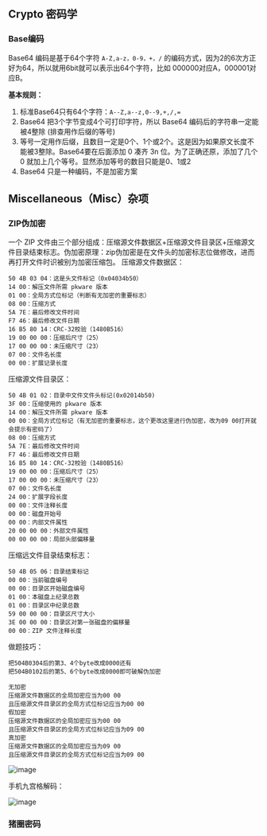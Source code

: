 ## Crypto 密码学

### Base编码

Base64 编码是基于64个字符 `A-Z,a-z，0-9，+，/` 的编码方式，因为2的6次方正好为64，所以就用6bit就可以表示出64个字符，比如 000000对应A，000001对应B。

**基本规则：**

1. 标准Base64只有64个字符：`A--Z,a--z,0--9,+,/,=`
2. Base64 把3个字节变成4个可打印字符，所以 Base64 编码后的字符串一定能被4整除 (排查用作后缀的等号)
3. 等号一定用作后缀，且数目一定是0个、1个或2个。这是因为如果原文长度不能被3整除。Base64要在后面添加 0 凑齐 3n 位。为了正确还原，添加了几个 0 就加上几个等号。显然添加等号的数目只能是0、1或2
4. Base64 只是一种编码，不是加密方案

## Miscellaneous（Misc）杂项

### ZIP伪加密

一个 ZIP 文件由三个部分组成：压缩源文件数据区+压缩源文件目录区+压缩源文件目录结束标志。伪加密原理：zip伪加密是在文件头的加密标志位做修改，进而再打开文件时识被别为加密压缩包。
压缩源文件数据区：
```
50 4B 03 04：这是头文件标记（0x04034b50）
14 00：解压文件所需 pkware 版本
01 00：全局方式位标记（判断有无加密的重要标志）
08 00：压缩方式
5A 7E：最后修改文件时间
F7 46：最后修改文件日期
16 B5 80 14：CRC-32校验（1480B516）
19 00 00 00：压缩后尺寸（25）
17 00 00 00：未压缩尺寸（23）
07 00：文件名长度
00 00：扩展记录长度
```

压缩源文件目录区：
```
50 4B 01 02：目录中文件文件头标记(0x02014b50)
3F 00：压缩使用的 pkware 版本
14 00：解压文件所需 pkware 版本
00 00：全局方式位标记（有无加密的重要标志，这个更改这里进行伪加密，改为09 00打开就会提示有密码了）
08 00：压缩方式
5A 7E：最后修改文件时间
F7 46：最后修改文件日期
16 B5 80 14：CRC-32校验（1480B516）
19 00 00 00：压缩后尺寸（25）
17 00 00 00：未压缩尺寸（23）
07 00：文件名长度
24 00：扩展字段长度
00 00：文件注释长度
00 00：磁盘开始号
00 00：内部文件属性
20 00 00 00：外部文件属性
00 00 00 00：局部头部偏移量
```

压缩远文件目录结束标志：
```
50 4B 05 06：目录结束标记
00 00：当前磁盘编号
00 00：目录区开始磁盘编号
01 00：本磁盘上纪录总数
01 00：目录区中纪录总数
59 00 00 00：目录区尺寸大小
3E 00 00 00：目录区对第一张磁盘的偏移量
00 00：ZIP 文件注释长度
```

做题技巧：
```
把504B0304后的第3、4个byte改成0000还有
把504B0102后的第5、6个byte改成0000即可破解伪加密

无加密
压缩源文件数据区的全局加密应当为00 00
且压缩源文件目录区的全局方式位标记应当为00 00
假加密
压缩源文件数据区的全局加密应当为00 00
且压缩源文件目录区的全局方式位标记应当为09 00
真加密
压缩源文件数据区的全局加密应当为09 00
且压缩源文件目录区的全局方式位标记应当为09 00
```

![image](https://user-images.githubusercontent.com/27406337/164894593-e537dd40-83ee-4a4f-9c34-747c40cac937.png)


手机九宫格解码：

![image](https://user-images.githubusercontent.com/27406337/179184599-3cb0e915-0029-45cf-a2d2-315b712e55ca.png)


### 猪圈密码

